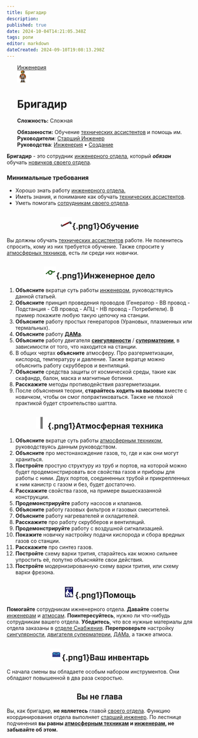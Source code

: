 ```yaml
---
title: Бригадир
description: 
published: true
date: 2024-10-04T14:21:05.348Z
tags: роли
editor: markdown
dateCreated: 2024-09-10T19:08:13.298Z
---
```


<div style="display: flex; justify-content: center;">
<div class="roles-passport eng">
  <div class="title eng"><a href="/roles/engineeringdepartment">Инженерия</a></div>
  <div>
    <div><div><img src="/roles/brigadier.png"></div></div>
  <div><div>
    <h1>Бригадир</h1>
    <p><strong>Сложность:</strong> Сложная</p>
    <strong>Обязанности:</strong> Обучение <a href="/roles/technicalassistant">технических ассистентов</a> и помощь им.<br>
    <b>Руководители</b>: <a href="/roles/chiefengineer">Старший Инженер</a><br>
    <b>Руководства</b>: <a href="/ru/guides/engineering">Инженерия</a> • <a href="/">Создание</a>
  </div></div>
  </div>
</div>
</div>

**Бригадир** - это сотрудник [инженерного отдела](/roles/engineeringdepartment), который ***обязан*** обучать [новичков своего отдела](/roles/technicalassistant).

### Минимальные требования 
- Хорошо знать работу [инженерного отдела.](/roles/engineeringdepartment) 
- Иметь знания, и понимание как обучать <a href="/roles/technicalassistant">технических ассистентов</a>.
- Уметь помогать [сотрудникам своего отдела](/roles/engineeringdepartment).

## <center>![red_crowbar.png](/engineer_stuff/red_crowbar.png){.png1}<span class="up2">Обучение</span><center>

Вы должны обучать <a href="/roles/technicalassistant">технических ассистентов</a> работе. Не поленитесь спросить, кому из них требуется обучение. Также спросите у <a href="/roles/atmospherictechnician">атмосферных техников</a>, есть ли среди них новички.

## <center>![моток_нв.png](/engineer_stuff/моток_нв.png){.png1}<span class="up">Инженерное дело</span><center>

1. **Объясните** вкратце суть работы [инженером](/roles/engineer), руководствуясь данной статьей.
2. **Объясните** принцип проведения проводов (Генератор - ВВ провод - Подстанция - СВ провод - АПЦ - НВ провод - Потребители). В пример покажите любую такую цепочку на станции.
3. **Объясните** работу простых генераторов (Урановых, плазменных или термальных).
4. **Объясните** работу [**ДАМа**](/guides/antimatterengine).
5. **Объясните** работу двигателя [**сингулярности**](/guides/singularengine) / [**суперматерии**](/guides/supermatter), в зависимости от того, что находится на станции.
6. В общих чертах **объясните** атмосферу. Про разгерметизации, кислород, температуру и давление. Также вкратце можно объяснить работу скрубберов и вентиляций.
7. **Объясните** средства защиты от космической среды, такие как скафандр, балон, маска и магнитные ботинки.
8. **Расскажите** методы противодействия разгерметизации.
9. После объяснения теории, **старайтесь ходить на вызовы** вместе с новичком, чтобы он смог попрактиковаться. Также не плохой практикой будет строительство шаттла.

## <center>![pipe_straight.png](/engineer_stuff/pipe_straight.png){.png1}<span class="up">Атмосферная техника</span><center>

1. **Объясните** вкратце суть работы [атмосферным техником](/roles/atmospherictechnician), руководствуясь данным руководством.
2. **Объясните** про местонахождение газов, то, где и как они могут храниться.
3. **Постройте** простую структуру из труб и портов, на которой можно будет продемонстрировать все свойства газов и приборы для работы с ними. Двух портов, соединенных трубой и прикрепленных к ним канистр с газом и без, будет достаточно.
4. **Расскажите** свойства газов, на примере вышесказанной конструкции.
5. **Продемонстрируйте** работу насосов и клапанов.
6. **Объясните** работу газовых фильтров и газовых смесителей.
7. **Объясните** работу нагревателей и охладителей.
8. **Расскажите** про работу скрубберов и вентиляций.
9. **Продемонстрируйте** работу с воздушной сигнализацией.
1. **Покажите** новичку настройку подачи кислорода и сбора вредных газов со станции.
11. **Расскажите** про синтез газов.
12. **Постройте** схему варки трития, старайтесь как можно сильнее упростить её, попутно объясняйте свои действия.
13. **Постройте** модернизированную схему варки трития, или схему варки фрезона.

## <center>![помощь.png](/guides/помощь.png){.png1}<span class="up">Помощь</span><center>

**Помогайте** сотрудникам ижненерного отдела. **Давайте** советы <a href="/roles/engineer">инженерам</a> и <a href="/roles/atmospherictechnician">атмосам</a>. **Поинтересуйтесь**, нужно ли что-нибудь сотрудникам вашего отдела. **Убедитесь**, что все нужные материалы для отдела заказаны в [отделе Снабжения](/roles/supplydepartment). **Перепроверьте** настройку <a href="/ru/guides/singularengine
">сингулярности</a>, <a href="/guides/supermatter">двигателя суперматерии</a>, <a href="/ru/guides/antimatterengine">ДАМа</a>, а также атмоса.

## <center>![blue_toolbox.png](/engineer_stuff/blue_toolbox.png){.png1}<span class="up">Ваш инвентарь</span><center>

С начала смены вы обладаете особым набором инструментов. Они обладают повышенной в два раза скоростью.

## <center>Вы не глава<center>

Вы, как бригадир, **не являетесь** главой [своего отдела](/roles/engineeringdepartment). Функцию координирования отдела выполняет <a href="/roles/chiefengineer">старший инженер</a>. По лестнице подчинения **вы равны [атмосферным техникам](/roles/atmospherictechnician) и [инженерам](/roles/engineer), не забывайте об этом.**

<div class="table"></div>